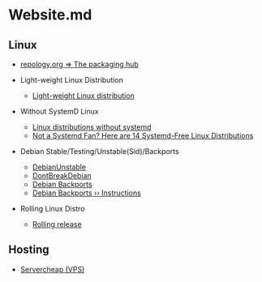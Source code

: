 # Website.md

## Linux

* [repology.org => The packaging hub](https://repology.org/)

* Light-weight Linux Distribution
  * [Light-weight Linux distribution](https://en.wikipedia.org/wiki/Light-weight_Linux_distribution)

* Without SystemD Linux
  * [Linux distributions without systemd](https://without-systemd.org/wiki/index_php/Linux_distributions_without_systemd/)
  * [Not a Systemd Fan? Here are 14 Systemd-Free Linux Distributions](https://itsfoss.com/systemd-free-distros/)

* Debian Stable/Testing/Unstable(Sid)/Backports
  * [DebianUnstable](https://wiki.debian.org/DebianUnstable)
  * [DontBreakDebian](https://wiki.debian.org/DontBreakDebian)
  * [Debian Backports](https://backports.debian.org/)
  * [Debian Backports ›› Instructions](https://backports.debian.org/Instructions/)

* Rolling Linux Distro
  * [Rolling release](https://en.wikipedia.org/wiki/Rolling_release)

## Hosting

* [Servercheap (VPS)](https://servercheap.net)
